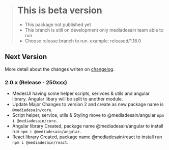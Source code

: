 > # This is beta version
> - This package not published yet
> - This branch is still on development only mediadesain team able to run
> - Choose release branch to run. example: released/1.18.0

## Next Version
More detail about the changes writen on [changelog](https://github.com/mediadesain/medes-ui-boilerplate/blob/main/CHANGELOG.md).
### 2.0.x (Release - 250xxx)
- MedesUI having some helper scripts, serivces & utils and angular library. Angular libary will be split to another module.
- Update Major Changes to version 2 and create as new package name is `@mediadesain/core`.
- Script helper, service, utils & Styling move to @mediadesain/angular `npm i @mediadesain/core`.
- Angular library Created, package name @mediadesain/angular to install run `npm i @mediadesain/angular`.
- React library Created, package name @mediadesain/react to install run `npm i @mediadesain/react`.